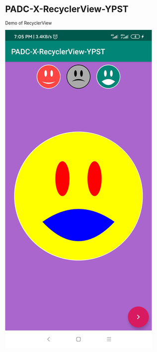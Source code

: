 # PADC-X-RecyclerView-YPST
Demo of RecyclerView

![Screenshot](https://raw.githubusercontent.com/dev-mgkaung/CompositeCustomView/master/Screenshot_2020-07-19-19-05-29-544_com.padcmyanmar.padcx.padc_x_recyclerview_ypst.jpg)

